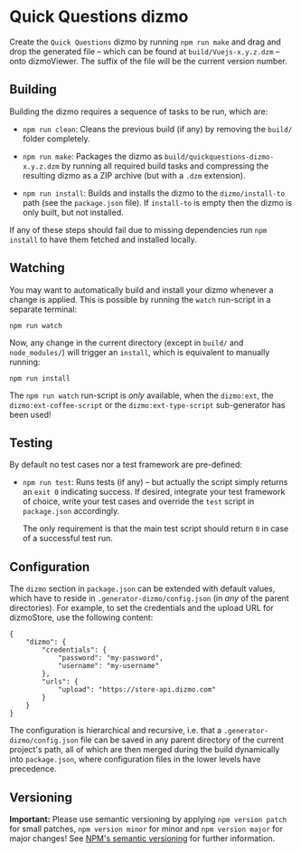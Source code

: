 # Quick Questions dizmo

Create the `Quick Questions` dizmo by running `npm run make` and drag and drop the generated file &ndash; which can be found at `build/Vuejs-x.y.z.dzm` &ndash; onto dizmoViewer. The suffix of the file will be the current version number.

## Building

Building the dizmo requires a sequence of tasks to be run, which are:

* `npm run clean`: Cleans the previous build (if any) by removing the `build/` folder completely.

* `npm run make`: Packages the dizmo as `build/quickquestions-dizmo-x.y.z.dzm` by running all required build tasks and compressing the resulting dizmo as a ZIP archive (but with a `.dzm` extension).

* `npm run install`: Builds and installs the dizmo to the `dizmo/install-to` path (see the `package.json` file). If `install-to` is empty then the dizmo is only built, but not installed.

If any of these steps should fail due to missing dependencies run `npm install` to have them fetched and installed locally.

## Watching

You may want to automatically build and install your dizmo whenever a change is applied. This is possible by running the `watch` run-script in a separate terminal:

    npm run watch

Now, any change in the current directory (except in `build/` and `node_modules/`) will trigger an `install`, which is equivalent to manually running:

    npm run install

The `npm run watch` run-script is *only* available, when the `dizmo:ext`, the `dizmo:ext-coffee-script` or the `dizmo:ext-type-script` sub-generator has been used!

## Testing

By default no test cases nor a test framework are pre-defined:

* `npm run test`: Runs tests (if any) &ndash; but actually the script simply returns an `exit 0` indicating success. If desired, integrate your test framework of choice, write your test cases and override the `test` script in `package.json` accordingly.

  The only requirement is that the main test script should return `0` in case of a successful test run.

## Configuration

The `dizmo` section in `package.json` can be extended with default values, which have to reside in `.generator-dizmo/config.json` (in *any* of the parent directories). For example, to set the credentials and the upload URL for dizmoStore, use the following content:

    {
        "dizmo": {
            "credentials": {
                "password": "my-password",
                "username": "my-username"
            },
            "urls": {
                "upload": "https://store-api.dizmo.com"
            }
        }
    }

The configuration is hierarchical and recursive, i.e. that a `.generator-dizmo/config.json` file can be saved in any parent directory of the current project's path, all of which are then merged during the build dynamically into `package.json`, where configuration files in the lower levels have precedence.

## Versioning

**Important:** Please use semantic versioning by applying `npm version patch` for small patches, `npm version minor` for minor and `npm version major` for major changes! See [NPM's semantic versioning](https://docs.npmjs.com/getting-started/semantic-versioning) for further information.
